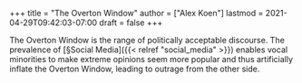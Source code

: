 +++
title = "The Overton Window"
author = ["Alex Koen"]
lastmod = 2021-04-29T09:42:03-07:00
draft = false
+++

The Overton Window is the range of politically acceptable discourse. The prevalence of [§Social Media]({{< relref "social_media" >}}) enables vocal minorities to make extreme opinions seem more popular and thus artificially inflate the Overton Window, leading to outrage from the other side.

